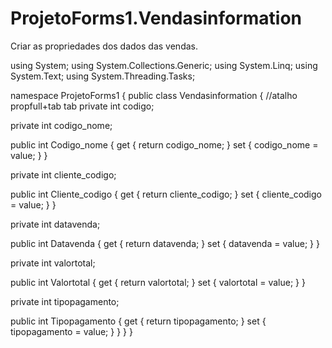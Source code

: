 # ProjetoForms1.Vendasinformation
Criar as propriedades dos dados das vendas.

using System;
using System.Collections.Generic;
using System.Linq;
using System.Text;
using System.Threading.Tasks;

namespace ProjetoForms1
{
    public class Vendasinformation
    {
        //atalho propfull+tab tab
        private int codigo;

  private int codigo_nome;

  public int Codigo_nome
        {
            get { return codigo_nome; }
            set { codigo_nome = value; }
        }

  private int cliente_codigo;

  public int Cliente_codigo
        {
            get { return cliente_codigo; }
            set { cliente_codigo = value; }
        }

  private int datavenda;

  public int Datavenda
        {
            get { return datavenda; }
            set { datavenda = value; }
        }

  private int valortotal;

  public int Valortotal
        {
            get { return valortotal; }
            set { valortotal = value; }
        }

  private int tipopagamento;

  public int Tipopagamento
        {
            get { return tipopagamento; }
            set { tipopagamento = value; }
        }
    }
}
